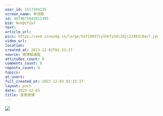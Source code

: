 ```yaml
---
user_id: 1517394135
screen_name: 李消极
id: 4974675043811395
bid: NvkDCfZw7
text:  
article_url: 
pics: https://wx4.sinaimg.cn/large/5a7198d7ly1hkfyndc2dyj23402c0qv7.jpg
video_url: 
location: 
created_at: 2023-12-03T01:33:37
source: 微博极速版
attitudes_count: 0
comments_count: 0
reposts_count: 0
topics: 
at_users: 
full_created_at: 2023-12-03 01:33:37
layout: post
date: 2023-12-03
title: 发表微博
---
```


![](https://image.baidu.com/search/down?url=https://wx4.sinaimg.cn/large/5a7198d7ly1hkfyndc2dyj23402c0qv7.jpg)
 
